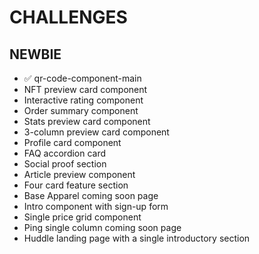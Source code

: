 # CHALLENGES

## NEWBIE

- ✅ qr-code-component-main
- NFT preview card component
- Interactive rating component
- Order summary component
- Stats preview card component
- 3-column preview card component
- Profile card component
- FAQ accordion card
- Social proof section
- Article preview component
- Four card feature section
- Base Apparel coming soon page
- Intro component with sign-up form
- Single price grid component
- Ping single column coming soon page
- Huddle landing page with a single introductory section
